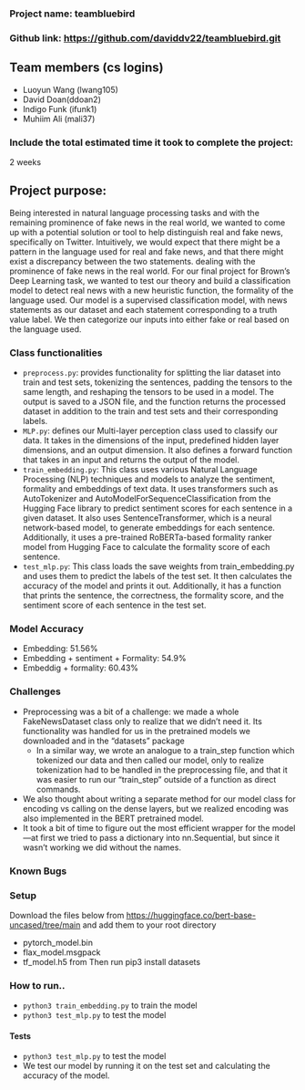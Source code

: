 ### Project name: teambluebird

### Github link: https://github.com/daviddv22/teambluebird.git

## Team members (cs logins)

- Luoyun Wang (lwang105)
- David Doan(ddoan2)
- Indigo Funk (ifunk1)
- Muhiim Ali (mali37)

### Include the total estimated time it took to complete the project:

2 weeks

## Project purpose:

Being interested in natural language processing tasks and with the remaining prominence of fake news in the real world, we wanted to come up with a potential solution or tool to help distinguish real and fake news, specifically on Twitter. Intuitively, we would expect that there might be a pattern in the language used for real and fake news, and that there might exist a discrepancy between the two statements. dealing with the prominence of fake news in the real world. For our final project for Brown’s Deep Learning task, we wanted to test our theory and build a classification model to detect real news with a new heuristic function, the formality of the language used.
Our model is a supervised classification model, with news statements as our dataset and each statement corresponding to a truth value label. We then categorize our inputs into either fake or real based on the language used.

### Class functionalities

- `preprocess.py`: provides functionality for splitting the liar dataset into train and test sets, tokenizing the sentences, padding the tensors to the same length, and reshaping the tensors to be used in a model. The output is saved to a JSON file, and the function returns the processed dataset in addition to the train and test sets and their corresponding labels.
- `MLP.py`: defines our Multi-layer perception class used to classify our data. It takes in the dimensions of the input, predefined hidden layer dimensions, and an output dimension. It also defines a forward function that takes in an input and returns the output of the model.
- `train_embedding.py`: This class uses various Natural Language Processing (NLP) techniques and models to analyze the sentiment, formality and embeddings of text data. It uses transformers such as AutoTokenizer and AutoModelForSequenceClassification from the Hugging Face library to predict sentiment scores for each sentence in a given dataset. It also uses SentenceTransformer, which is a neural network-based model, to generate embeddings for each sentence. Additionally, it uses a pre-trained RoBERTa-based formality ranker model from Hugging Face to calculate the formality score of each sentence.
- `test_mlp.py`: This class loads the save weights from train_embedding.py and uses them to predict the labels of the test set. It then calculates the accuracy of the model and prints it out. Additionally, it has a function that prints the sentence, the correctness, the formality score, and the sentiment score of each sentence in the test set.

### Model Accuracy

- Embedding: 51.56%
- Embedding + sentiment + Formality: 54.9%
- Embeddig + formality: 60.43%

### Challenges

- Preprocessing was a bit of a challenge: we made a whole FakeNewsDataset class only to realize that we didn’t need it. Its functionality was handled for us in the pretrained models we downloaded and in the “datasets” package
  - In a similar way, we wrote an analogue to a train_step function which tokenized our data and then called our model, only to realize tokenization had to be handled in the preprocessing file, and that it was easier to run our “train_step” outside of a function as direct commands.
- We also thought about writing a separate method for our model class for encoding vs calling on the dense layers, but we realized encoding was also implemented in the BERT pretrained model.
- It took a bit of time to figure out the most efficient wrapper for the model—at first we tried to pass a dictionary into nn.Sequential, but since it wasn’t working we did without the names.

### Known Bugs

### Setup

Download the files below from https://huggingface.co/bert-base-uncased/tree/main and add them to your root directory

- pytorch_model.bin
- flax_model.msgpack
- tf_model.h5 from
  Then run pip3 install datasets

### How to run..

- `python3 train_embedding.py` to train the model
- `python3 test_mlp.py` to test the model

#### Tests

- `python3 test_mlp.py` to test the model
- We test our model by running it on the test set and calculating the accuracy of the model.
